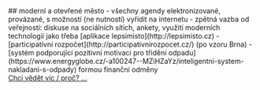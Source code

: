 <div markdown="1">
## moderní a otevřené město
- všechny agendy elektronizované, provázané, s možností (ne nutností) vyřídit na internetu
- zpětná vazba od veřejnosti: diskuse na sociálních sítích, ankety, využití moderních technologií jako třeba [aplikace lepsimisto](http://lepsimisto.cz)
- [participativní rozpočet](http://participativnirozpocet.cz/) (po vzoru Brna)
- [systém podporující pozitivní motivaci pro třidění odpadu](https://www.energyglobe.cz/-a100247--MZiHZaYz/inteligentni-system-nakladani-s-odpady) formou finanční odměny
</div>

<a href="javascript:void" onClick="$('#pilir2').toggle()">
  Chci vědět víc / proč? ...
</a>
<div id="pilir2" style="display:none" markdown="1">
  Chytré město nebo dnes tzv. [smart city](https://cs.wikipedia.org/wiki/Smart_City) nejsou předražené lavičky.
  Je to způsob, jak využít moderní technologie, jak sbírat data a adekvatně na ně reagovat. Nemusí to být jen [inteligentní veřejné osvětlení](https://youtu.be/fxEG0NDhogg?t=8) s detekcí pohubu a automatickým pohasínáním.

  Po světě běhá spoustu nápadů.
  Jde o to je sledovat, inspirovat se a především spolupracovat.

  <hr/>
</div>
